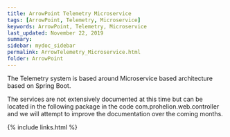 ```yaml
---
title: ArrowPoint Telemetry Microservice
tags: [ArrowPoint, Telemetry, Microservice]
keywords: ArrowPoint, Telemetry, Microservice
last_updated: November 22, 2019
summary:
sidebar: mydoc_sidebar
permalink: ArrowTelemetry_Microservice.html
folder: ArrowPoint
---
```


The Telemetry system is based around Microservice based architecture based on Spring Boot.

The services are not extensively documented at this time but can be located in the following package in the code com.prohelion.web.controller and we will attempt to improve the documentation over the coming months.

{% include links.html %}